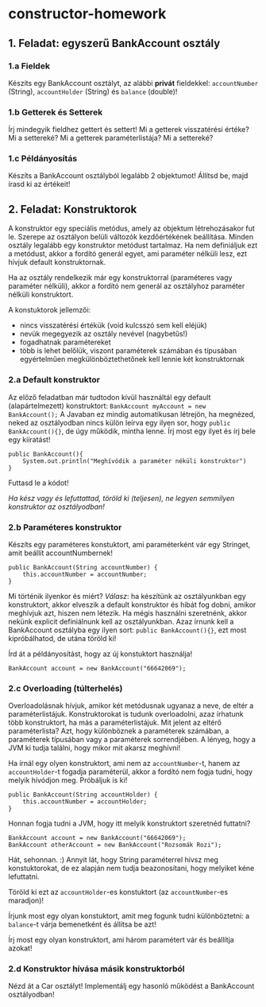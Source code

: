 # constructor-homework

## 1. Feladat: egyszerű BankAccount osztály
### 1.a Fieldek
Készíts egy BankAccount osztályt, az alábbi **privát** fieldekkel:
`accountNumber` (String), `accountHolder` (String) és `balance` (double)!

### 1.b Getterek és Setterek
Írj mindegyik fieldhez gettert és settert! 
Mi a getterek visszatérési értéke? 
Mi a settereké? 
Mi a getterek paraméterlistája?
Mi a settereké?

### 1.c Példányosítás
Készíts a BankAccount osztályból legalább 2 objektumot! 
Állítsd be, majd írasd ki az értékeit!


## 2. Feladat: Konstruktorok
A konstruktor egy speciális metódus, amely az objektum létrehozásakor fut le. 
Szerepe az osztályon belüli változók kezdőértékének beállítása. 
Minden osztály legalább egy konstruktor metódust tartalmaz. 
Ha nem definiáljuk ezt a metódust, akkor a fordító generál egyet, 
ami paraméter nélküli lesz, ezt hívjuk default konstruktornak.

Ha az osztály rendelkezik már egy konstruktorral (paraméteres vagy paraméter nélküli), 
akkor a fordító nem generál az osztályhoz paraméter nélküli konstruktort. 

A konstuktorok jellemzői:
- nincs visszatérési értékük (void kulcsszó sem kell eléjük)
- nevük megegyezik az osztály nevével (nagybetűs!)
- fogadhatnak paramétereket
- több is lehet belőlük, viszont paraméterek számában és típusában egyértelműen 
megkülönböztethetőnek kell lennie két konstruktornak


### 2.a Default konstruktor
Az előző feladatban már tudtodon kívül használtál egy default (alapártelmezett) konstruktort:
`BankAccount myAccount = new BankAccount();`
A Javaban ez mindig automatikusan létrejön, ha megnézed, neked az osztályodban nincs külön
leírva egy ilyen sor, hogy `public BankAccount(){}`, de úgy működik, mintha lenne.
Írj most egy ilyet és írj bele egy kiíratást!
```
public BankAccount(){
    System.out.println("Meghívódik a paraméter néküli konstruktor")
}
```
Futtasd le a kódot!


_Ha kész vagy és lefuttattad, 
töröld ki (teljesen), ne legyen semmilyen konstruktor az osztályodban!_

### 2.b Paraméteres konstruktor
Készíts egy paraméteres konstuktort, ami paraméterként vár egy Stringet, amit beállít
accountNumbernek!
```
public BankAccount(String accountNumber) {
    this.accountNumber = accountNumber;
}
```
Mi történik ilyenkor és miért? 
_Válasz_: ha készítünk az osztályunkban egy konstruktort, akkor elveszik a default 
konstruktor és hibát fog dobni, amikor meghívjuk azt, hiszen nem létezik.
Ha mégis használni szeretnénk, akkor nekünk explicit definiálnunk kell az osztályunkban.
Azaz írnunk kell a BankAccount osztályba egy ilyen sort:
`public BankAccount(){}`, ezt most kipróbálhatod, de utána töröld ki!

Írd át a példányosítást, hogy az új konstuktort használja!
```
BankAccount account = new BankAccount("66642069");
```

### 2.c Overloading (túlterhelés)
Overloadolásnak hívjuk, amikor két metódusnak ugyanaz a neve, de eltér a paraméterlistájuk.
Konstruktorokat is tudunk overloadolni, azaz írhatunk több konstruktort, ha más a paraméterlistájuk.
Mit jelent az eltérő paraméterlista? Azt, hogy különböznek a paraméterek számában, 
a paraméterek típusában vagy a paraméterek sorrendjében. A lényeg, hogy a JVM ki tudja találni,
hogy mikor mit akarsz meghívni!

Ha írnál egy olyen konstruktort, ami nem az `accountNumber`-t, hanem az `accountHolder`-t
fogadja paraméterül, akkor a fordító nem fogja tudni, hogy melyik hívódjon meg.
Próbáljuk is ki!
```
public BankAccount(String accountHolder) {
    this.accountNumber = accountHolder;
}
```
Honnan fogja tudni a JVM, hogy itt melyik konstruktort szeretnéd futtatni?
```
BankAccount account = new BankAccount("66642069");
BankAccount otherAccount = new BankAccount("Rozsomák Rozi");
```
Hát, sehonnan. :) Annyit lát, hogy String paraméterrel hívsz meg konstuktorokat, de ez alapján
nem tudja beazonosítani, hogy melyiket kéne lefuttatni.

Töröld ki ezt az `accountHolder`-es konstuktort (az `accountNumber`-es maradjon)!

Írjunk most egy olyan konstuktort, amit meg fogunk tudni különböztetni:
a `balance`-t várja bemenetként és állítsa be azt!

Írj most egy olyan konstruktort, ami három paramétert vár és beállítja azokat!

### 2.d Konstruktor hívása másik konstruktorból
Nézd át a Car osztályt! Implementálj egy hasonló működést a BankAccount osztályodban!


